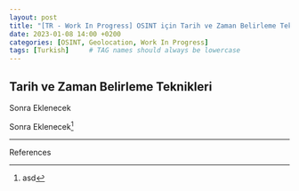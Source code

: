 ```yaml
---
layout: post
title: "[TR - Work In Progress] OSINT için Tarih ve Zaman Belirleme Teknikleri – Chronolocation - 3"
date: 2023-01-08 14:00 +0200
categories: [OSINT, Geolocation, Work In Progress]
tags: [Turkish]     # TAG names should always be lowercase
---
```


## Tarih ve Zaman Belirleme Teknikleri

Sonra Eklenecek

Sonra Eklenecek[^1]

---
References

[^1]: asd